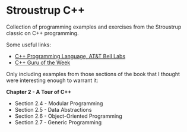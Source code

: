 Stroustrup C++
============== 

Collection of programming examples and exercises from the Stroustrup classic on C++ programming.

Some useful links:

* [C++ Programming Language, AT&T Bell Labs](http://www2.research.att.com/~bs/C++.html)
* [C++ Guru of the Week](http://www.gotw.ca/gotw/)

Only including examples from those sections of the book that I thought were interesting enough to warrant it:

**Chapter 2 - A Tour of C++**
* Section 2.4 - Modular Programming
* Section 2.5 - Data Abstractions
* Section 2.6 - Object-Oriented Programming
* Section 2.7 - Generic Programming